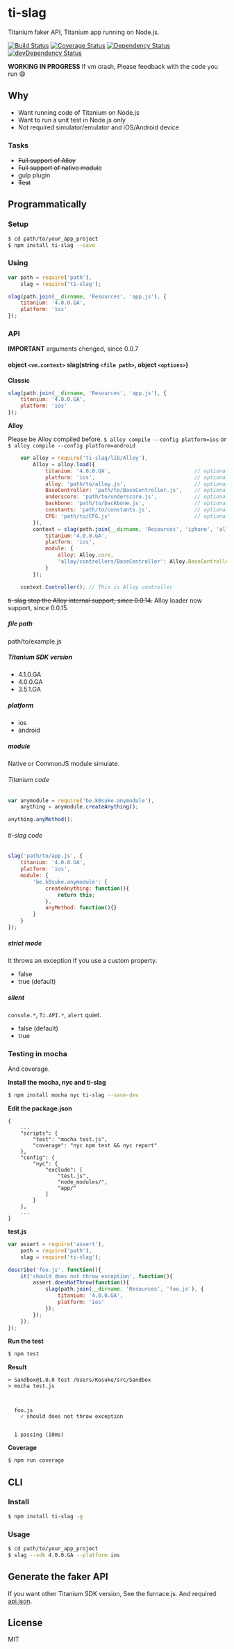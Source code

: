 # ti-slag

Titanium faker API, Titanium app running on Node.js.

[![Build Status](https://travis-ci.org/k0sukey/ti-slag.svg?branch=master)](https://travis-ci.org/k0sukey/ti-slag)
[![Coverage Status](https://coveralls.io/repos/k0sukey/ti-slag/badge.svg?branch=master)](https://coveralls.io/r/k0sukey/ti-slag?branch=master)
[![Dependency Status](https://david-dm.org/k0sukey/ti-slag.svg)](https://david-dm.org/k0sukey/ti-slag)
[![devDependency Status](https://david-dm.org/k0sukey/ti-slag/dev-status.svg)](https://david-dm.org/k0sukey/ti-slag#info=devDependencies)

**WORKING IN PROGRESS** If vm crash, Please feedback with the code you run :smile:

## Why

* Want running code of Titanium on Node.js
* Want to run a unit test in Node.js only
* Not required simulator/emulator and iOS/Android device

### Tasks

* ~~Full support of Alloy~~
* ~~Full support of native module~~
* gulp plugin
* ~~Test~~

## Programmatically

### Setup

```sh
$ cd path/to/your_app_project
$ npm install ti-slag --save
```

### Using

```js
var path = require('path'),
	slag = require('ti-slag');

slag(path.join(__dirname, 'Resources', 'app.js'), {
	titanium: '4.0.0.GA',
	platform: 'ios'
});
```

### API

**IMPORTANT** arguments chenged, since 0.0.7

#### object ```<vm.context>``` slag(string ```<file path>```, object ```<options>```)

**Classic**

```js
slag(path.join(__dirname, 'Resources', 'app.js'), {
	titanium: '4.0.0.GA',
	platform: 'ios'
});
```

**Alloy**

Please be Alloy compiled before. ```$ alloy compile --config platform=ios``` or ```$ alloy compile --config platform=android```

```js
	var alloy = require('ti-slag/lib/Alloy'),
		Alloy = alloy.load({
			titanium: '4.0.0.GA',							// optional, default 4.0.0.GA
			platform: 'ios',								// optional, default ios
			alloy: 'path/to/alloy.js',						// optional, default Resources/iphone/alloy/alloy.js
			BaseController: 'path/to/BaseController.js',	// optional, default Resources/iphone/alloy/controllers/BaseController.js
			underscore: 'path/to/underscore.js',			// optional, default Resources/iphone/alloy/underscore.js
			backbone: 'path/to/backbone.js',				// optional, default Resources/iphone/alloy/backbone.js
			constants: 'path/to/constants.js',				// optional, default Resources/iphone/alloy/constants.js
			CFG: 'path/to/CFG.js'							// optional, default Resources/alloy/CFG.js
		}),
		context = slag(path.join(__dirname, 'Resources', 'iphone', 'alloy', 'controllers', 'index.js'), {
			titanium:'4.0.0.GA',
			platform: 'ios',
			module: {
				alloy: Alloy.core,
				'alloy/controllers/BaseController': Alloy.BaseController
			}
		});

	context.Controller(); // This is Alloy controller
```

~~ti-slag stop the Alloy internal support, since 0.0.14.~~
Alloy loader now support, since 0.0.15.

##### file path

path/to/example.js

##### Titanium SDK version

* 4.1.0.GA
* 4.0.0.GA
* 3.5.1.GA

##### platform

* ios
* android

##### module

Native or CommonJS module simulate.

###### Titanium code

```js
var anymodule = require('be.k0suke.anymodule'),
	anything = anymodule.createAnything();

anything.anyMethod();
```

###### ti-slag code
```js
slag('path/to/app.js', {
	titanium: '4.0.0.GA',
	platform: 'ios',
	module: {
		'be.k0suke.anymodule': {
			createAnything: function(){
				return this;
			},
			anyMethod: function(){}
		}
	}
});
```

##### strict mode

It throws an exception If you use a custom property.

* false
* true (default)

##### silent

```console.*```, ```Ti.API.*```, ```alert``` quiet.

* false (default)
* true

### Testing in mocha

And coverage.

**Install the mocha, nyc and ti-slag**

```sh
$ npm install mocha nyc ti-slag --save-dev
```

**Edit the package.json**

```
{
	...
	"scripts": {
		"test": "mocha test.js",
		"coverage": "nyc npm test && nyc report"
	},
	"config": {
		"nyc": {
			"exclude": [
				"test.js",
				"node_modules/",
				"app/"
			]
		}
	},
	...
}
```

**test.js**

```js
var assert = require('assert'),
	path = require('path'),
	slag = require('ti-slag');

describe('foo.js', function(){
	it('should does not throw exception', function(){
		assert.doesNotThrow(function(){
			slag(path.join(__dirname, 'Resources', 'foo.js'), {
				titanium: '4.0.0.GA',
				platform: 'ios'
			});
		});
	});
});
```

**Run the test**

```sh
$ npm test
```

**Result**

```
> Sandbox@1.0.0 test /Users/Kosuke/src/Sandbox
> mocha test.js



  foo.js
    ✓ should does not throw exception


  1 passing (18ms)
```

**Coverage**

```sh
$ npm run coverage
```

## CLI

### Install

```sh
$ npm install ti-slag -g
```

### Usage

```sh
$ cd path/to/your_app_project
$ slag --sdk 4.0.0.GA --platform ios
```

## Generate the faker API

If you want other Titanium SDK version, See the furnace.js. And required [api.json](http://docs.appcelerator.com/titanium/data/index.html). 

## License

MIT